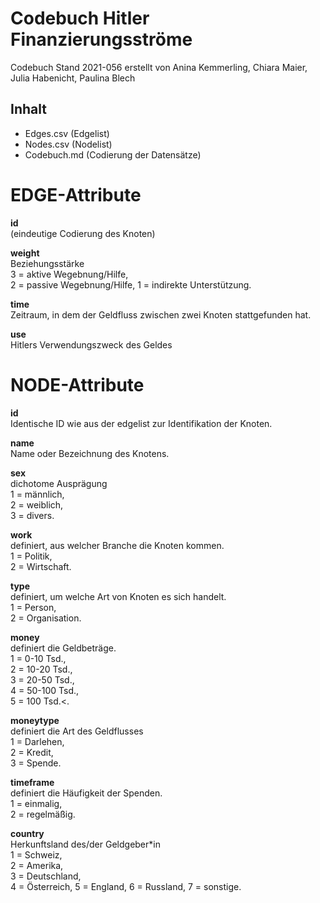 # Codebuch Hitler Finanzierungsströme #
Codebuch Stand 2021-056
erstellt von Anina Kemmerling, Chiara Maier, Julia Habenicht, Paulina Blech

## Inhalt
- Edges.csv (Edgelist)
- Nodes.csv (Nodelist)
- Codebuch.md (Codierung der Datensätze)

# EDGE-Attribute

**id**  
(eindeutige Codierung des Knoten)   

**weight**   
Beziehungsstärke   
3 = aktive Wegebnung/Hilfe,  
2 = passive Wegebnung/Hilfe, 
1 = indirekte Unterstützung.

**time**  
Zeitraum, in dem der Geldfluss zwischen zwei Knoten stattgefunden hat.

**use**  
Hitlers Verwendungszweck des Geldes

# NODE-Attribute  
  
**id**  
Identische ID wie aus der edgelist zur Identifikation der Knoten. 

**name**  
Name oder Bezeichnung des Knotens.

**sex**    
dichotome Ausprägung  
1 = männlich,  
2 = weiblich,  
3 = divers.
  
**work**    
definiert, aus welcher Branche die Knoten kommen.  
1 = Politik,  
2 = Wirtschaft.

**type**   
definiert, um welche Art von Knoten es sich handelt.  
1 = Person,   
2 = Organisation.    

**money**    
definiert die Geldbeträge.  
1 = 0-10 Tsd.,  
2 = 10-20 Tsd.,  
3 = 20-50 Tsd.,  
4 = 50-100 Tsd.,  
5 = 100 Tsd.<.
  
**moneytype**  
definiert die Art des Geldflusses  
1 = Darlehen,       
2 = Kredit,    
3 = Spende.    
  
**timeframe**    
definiert die Häufigkeit der Spenden.  
1 = einmalig,   
2 = regelmäßig.   

**country**  
Herkunftsland des/der Geldgeber*in  
1 = Schweiz,      
2 = Amerika,   
3 = Deutschland,    
4 = Österreich, 
5 = England, 
6 = Russland, 
7 = sonstige.

##
